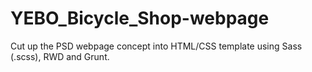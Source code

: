 # YEBO_Bicycle_Shop-webpage

Cut up the PSD webpage concept into HTML/CSS template using Sass (.scss), RWD and Grunt.